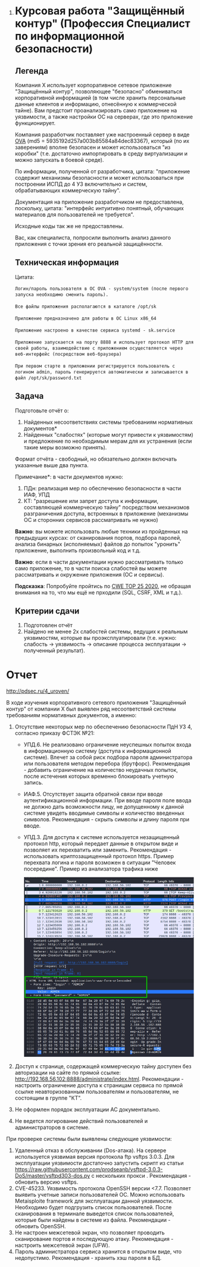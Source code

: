 1. # Курсовая работа "Защищённый контур" (Профессия Специалист по информационной безопасности)

   ## Легенда

   Компания Х использует корпоративное сетевое приложение "Защищённый контур", позволяющее "безопасно" обмениваться корпоративной информацией (в том числе хранить персональные данные клиентов и информацию, отнесённую к коммерческой тайне). Вам предстоит проанализировать само приложение на уязвимости, а также настройки ОС на серверах, где это приложение функционирует.

   Компания разработчик поставляет уже настроенный сервер в виде [OVA](https://drive.google.com/file/d/16uICxKQN91ZqjGa5a9AGml_WqG4oVXzp/view?usp=sharing) (md5 = 5935192d257a003b85584a84dec83367), который (по их заверениям) вполне безопасен и может использоваться "из коробки" (т.е. достаточно импортировать в среду виртуализации и можно запускать в боевой среде).

   По информации, полученной от разработчика, цитата: "приложение содержит механизмы безопасности и может использоваться при построении ИСПД до 4 УЗ включительно и систем, обрабатывающих коммерческую тайну".

   Документация на приложение разработчиком не предоставлена, поскольку, цитата: "интерфейс интуитивно понятный, обучающих материалов для пользователей не требуется".

   Исходные коды так же не предоставлены.

   Вас, как специалиста, попросили выполнить анализ данного приложения с точки зрения его реальной защищённости.

   ## Техническая информация

   Цитата:

   ```
   Логин/пароль пользователя в ОС OVA - system/system (после первого запуска необходимо сменить пароль).
   
   Все файлы приложения располагаются в каталоге /opt/sk
   
   Приложение предназначено для работы в ОС Linux x86_64
   
   Приложение настроено в качестве сервиса systemd - sk.service
   
   Приложение запускается на порту 8888 и использует протокол HTTP для своей работы, взаимодействие с приложением осуществляется через веб-интерфейс (посредством веб-браузера)
   
   При первом старте в приложении регистрируется пользователь с логином admin, пароль генерируется автоматически и записывается в файл /opt/sk/password.txt
   ```

   ## Задача

   Подготовьте отчёт о:

   1. Найденных несоответствиях системы требованиям нормативных документов*
   2. Найденных "слабостях" (которые могут привести к уязвимостям) и предложение по необходимым мерам для их устранения (если такие меры возможно принять).

   Формат отчёта - свободный, но обязательно должен включать указанные выше два пункта.

   Примечание*: в части документов нужно:

   1. ПДн: реализация мер по обеспечению безопасности в части ИАФ, УПД
   2. КТ: "разрешение или запрет доступа к информации, составляющей коммерческую тайну" посредством механизмов разграничения доступа, встроенных в приложение (механизмы ОС и сторонних сервисов рассматривать не нужно)

   **Важно**: вы можете использовать любые техники из пройденных на предыдущих курсах: от сканирования портов, подбора паролей, анализа бинарных (исполняемых) файлов до попыток "уронить" приложение, выполнить произвольный код и т.д.

   **Важно**: если в части документации нужно рассматривать только само приложение, то в части поиска слабостей вы можете рассматривать и окружение приложения (ОС и сервисы).

   **Подсказка**: Попробуйте пройтись по [CWE TOP 25 2020](https://cwe.mitre.org/top25/archive/2020/2020_cwe_top25.html), не обращая внимания на то, что мы ещё не прходили (SQL, CSRF, XML и т.д.).

   ## Критерии сдачи

   1. Подготовлен отчёт
   2. Найдено не менее 2х слабостей системы, ведущих к реальным уязвимостям, которые вы проэксплуатировали (т.е. нужно: слабость -> уязвимость -> описание процесса эксплуатации -> полученный результат).



# Отчет



http://pdsec.ru/4_uroven/



В ходе изучения корпоративного сетевого приложения "Защищённый контур" от компании Х был выявлен ряд несоответствий системы требованиям нормативных документов, а именно:

1) Отсутствие некоторых мер по обеспечению безопасности ПдН УЗ 4, согласно приказу ФСТЭК №21:

   - УПД.6. Не реализовано ограничение неуспешных попыток входа в информационную систему (доступа к информационной системе). Влечет за собой риск подбора пароля администратора или пользователя методом перебора (брутфорс). Рекомендация - добавить ограничение на количество неудачных попыток, после истечения которых временно блокировать учетную запись.

   - ИАФ.5. Отсутствует защита обратной связи при вводе аутентификационной информации. При вводе пароля поле ввода не должно дать возможности лицу, не допущенному к данной системе увидеть вводимые символы и количество введенных символов. Рекомендация - скрыть символы и длину пароля при вводе.

   - УПД.3. Для доступа к системе используется незащищенный протокол http, который передает данные в открытом виде и позволяет их перехватить или заменить. Рекомендация - использовать криптозащищенный протокол https. Пример перехвата логина и пароля возможен в ситуации "Человек посередине". Пример из анализатора трафика ниже

     ![](http.jpg)

     

2) Доступ к странице, содержащей коммерческую тайну доступен без авторизации на сайте по прямой ссылке: http://192.168.56.102:8888/administrate/index.html. Рекомендации - настроить ограничение доступа к страницам сервиса по прямой ссылке неавторизованным пользователям и пользователям, не состоящим в группе "КТ".

3) Не оформлен порядок эксплуатации АС документально.

4) Не ведется логирование действий пользователей и администраторов в системе.



При проверке системы были выявлены следующие уязвимости:

1. Удаленный отказ в обслуживании (Dos-атака). На сервере используется уязвимая версия протокола ftp vsftps 3.0.3. Для эксплуатации уязвимости достаточно запустить скрипт из статьи https://raw.githubusercontent.com/prodseanb/vsftpd-3.0.3-DoS/master/vsftpd303-dos.py с нескольких прокси . Рекомендация - обновить версию vsftps.
2. CVE-45233. Уязвимость протокола OpenSSH версии <7.7. Позволяет выявить учетные записи пользователей ОС. Можно использовать Metaisploite framework для эксплуатации данной уязвимости. Необходимо будет подгрузить список пользователей. После сканирования в терминале выведется список пользователей, которые были найдены в системе из файла. Рекомендации - обновить OpenSSH. 
3. Не настроен межсетевой экран, что позволяет проводить сканирование портов и последующую атаку. Рекомендация - настроить межсетевой экран (UFW).
4. Пароль администратора сервиса хранится в открытом виде, что недопустимо. Рекомендация - хранить хэш пароля в БД.
